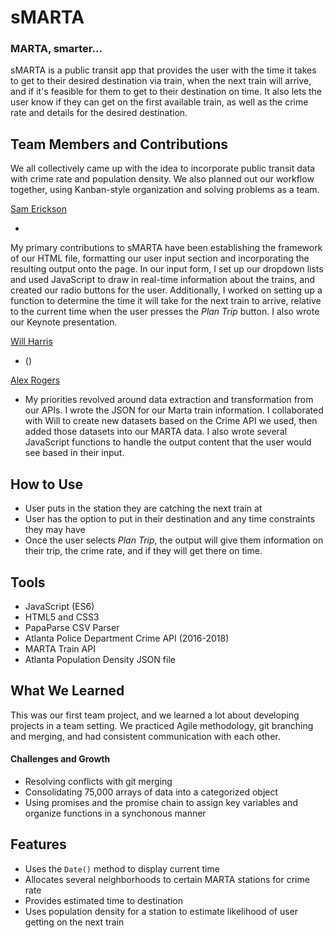 # sMARTA
### MARTA, smarter...

sMARTA is a public transit app that provides the user with the time it takes to get to their desired destination via train, when the next train will arrive, and if it's feasible for them to get to their destination on time. It also lets the user know if they can get on the first available train, as well as the crime rate and details for the desired destination.

## Team Members and Contributions
We all collectively came up with the idea to incorporate public transit data with crime rate and population density. We also planned out our workflow together, using Kanban-style organization and solving problems as a team.


[Sam Erickson](https://github.com/samerickson95)
- <p>
My primary contributions to sMARTA have been establishing the framework of our HTML file, formatting our user input section and incorporating the resulting output onto the page. In our input form, I set up our dropdown lists and used JavaScript to draw in real-time information about the trains, and created our radio buttons for the user. Additionally, I worked on setting up a function to determine the time it will take for the next train to arrive, relative to the current time when the user presses the _Plan Trip_ button. I also wrote our Keynote presentation.
</p>

[Will Harris](https://github.com/harriswill22)
- <p>()</p>

[Alex Rogers](https://github.com/alexrogers823)
- <p>My priorities revolved around data extraction and transformation from our APIs. I wrote the JSON for our Marta train information. I collaborated with Will to create new datasets based on the Crime API we used, then added those datasets into our MARTA data. I also wrote several JavaScript functions to handle the output content that the user would see based in their input.</p>



## How to Use
- User puts in the station they are catching the next train at
- User has the option to put in their destination and any time constraints they may have
- Once the user selects _Plan Trip_, the output will give them information on their trip, the crime rate, and if they will get there on time.

## Tools
- JavaScript (ES6)
- HTML5 and CSS3
- PapaParse CSV Parser
- Atlanta Police Department Crime API (2016-2018)
- MARTA Train API
- Atlanta Population Density JSON file

## What We Learned
This was our first team project, and we learned a lot about developing projects in a team setting. We practiced Agile methodology, git branching and merging, and had consistent communication with each other.

#### Challenges and Growth
- Resolving conflicts with git merging
- Consolidating 75,000 arrays of data into a categorized object
- Using promises and the promise chain to assign key variables and organize functions in a synchonous manner

## Features
- Uses the `Date()` method to display current time
- Allocates several neighborhoods to certain MARTA stations for crime rate
- Provides estimated time to destination
- Uses population density for a station to estimate likelihood of user getting on the next train
